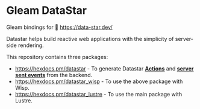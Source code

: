# Gleam DataStar

Gleam bindings for 🚀 https://data-star.dev/

Datastar helps build reactive web applications with the simplicity of server-side rendering.

This repository contains three packages:

- <https://hexdocs.pm/datastar> - To generate Datastar **[Actions](https://data-star.dev/reference/action_plugins)** and **[server sent events](https://data-star.dev/reference/sse_events)** from the backend.
- <https://hexdocs.pm/datastar_wisp> - To use the above package with Wisp.
- <https://hexdocs.pm/datastar_lustre> - To use the main package with Lustre.
